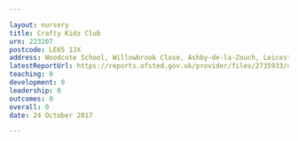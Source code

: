 ```yaml
---

layout: nursery
title: Crafty Kidz Club
urn: 223207
postcode: LE65 1JX
address: Woodcote School, Willowbrook Close, Ashby-de-la-Zouch, Leicestershire, LE65 1JX
latestReportUrl: https://reports.ofsted.gov.uk/provider/files/2735933/urn/223207.pdf
teaching: 0
development: 0
leadership: 0
outcomes: 0
overall: 0
date: 24 October 2017

---
```

